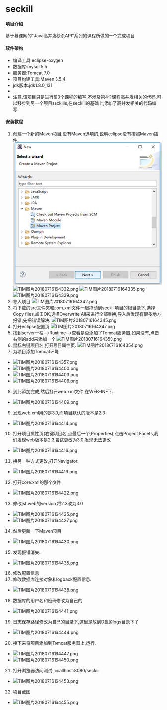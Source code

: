 # seckill

#### 项目介绍
基于慕课网的"Java高并发秒杀API"系列的课程所做的一个完成项目

#### 软件架构
- 编译工具:eclipse-oxygen
- 数据库:mysql 5.5
- 服务器:Tomcat 7.0
- 项目构建工具:Maven 3.5.4
- jdk版本:jdk1.8.0_131
- 
- 注意,该项目只是进行前3个课程的编写,不涉及第4个课程高并发相关的代码,可以移步到另一个项目seckills,在seckill的基础上,添加了高并发相关的代码编写.


#### 安装教程

1. 创建一个新的Maven项目,没有Maven选项的,说明eclipse没有按照Maven插件.
![](https://github.com/iradicor/seckill/blob/master/images/TIM%E5%9B%BE%E7%89%8720180716164318.png "TIM图片20180716164318.png")
![](https://images.gitee.com/uploads/images/2018/0716/164743_d52845e6_1857479.png "TIM图片20180716164332.png")
![](https://images.gitee.com/uploads/images/2018/0716/164815_2ff08ade_1857479.png "TIM图片20180716164335.png")
![](https://images.gitee.com/uploads/images/2018/0716/164822_8e91a303_1857479.png "TIM图片20180716164339.png")
2. 导入项目
![](https://images.gitee.com/uploads/images/2018/0716/164843_9594de39_1857479.png "TIM图片20180716164342.png")
3. 将下载的src文件夹和pom.xml文件一起拖动到seckill项目的根目录下,选择Copy files,点击OK,选择Overwrite All来进行全部替换,导入后发现有很多地方报错,先把错误解决.
![](https://images.gitee.com/uploads/images/2018/0716/164937_9aea712e_1857479.png "TIM图片20180716164345.png")
4. 打开eclipse配置页
![](https://images.gitee.com/uploads/images/2018/0716/165013_7e5a9813_1857479.png "TIM图片20180716164347.png")
5. 找到server一栏-->Runtime-->查看是否添加了Tomcat服务器,如果没有,点击右侧的add来添加一个
![](https://images.gitee.com/uploads/images/2018/0716/165024_743c475e_1857479.png "TIM图片20180716164350.png")
6. 鼠标右键项目名,打开项目属性页.
![](https://images.gitee.com/uploads/images/2018/0716/165216_48984dd8_1857479.png "TIM图片20180716164354.png")
7. 为项目添加Tomcat环境
- ![](https://images.gitee.com/uploads/images/2018/0716/165246_0193c1ef_1857479.png "TIM图片20180716164357.png")
- ![](https://images.gitee.com/uploads/images/2018/0716/165255_2be9045e_1857479.png "TIM图片20180716164400.png")
- ![](https://images.gitee.com/uploads/images/2018/0716/165323_b1fef8ba_1857479.png "TIM图片20180716164403.png")
- ![](https://images.gitee.com/uploads/images/2018/0716/165335_e488cf69_1857479.png "TIM图片20180716164406.png")
8. 到此添加完成,然后打开web.xml文件,在WEB-INF下.
- ![](https://images.gitee.com/uploads/images/2018/0716/165507_4270d277_1857479.png "TIM图片20180716164409.png")
9. 发现web.xml用的是3.0,而项目默认的版本是2.3
- ![](https://images.gitee.com/uploads/images/2018/0716/165555_af00939e_1857479.png "TIM图片20180716164414.png")
10. 打开项目属性页(右键项目名,点最后一个,Properties),点击Project Facets,我们发现web版本是2.3,尝试更改为3.0,发现无法更改
- ![](https://images.gitee.com/uploads/images/2018/0716/165815_d3ebf431_1857479.png "TIM图片20180716164416.png")
11. 换另一种方式更改,打开Navigator.
- ![](https://images.gitee.com/uploads/images/2018/0716/165847_3717b907_1857479.png "TIM图片20180716164419.png")
12. 打开core.xml的那个文件
- ![](https://images.gitee.com/uploads/images/2018/0716/165932_8330ed9e_1857479.png "TIM图片20180716164422.png")
13. 修改jst.web的version,将2.3改为3.0
- ![](https://images.gitee.com/uploads/images/2018/0716/165946_f78e5ba1_1857479.png "TIM图片20180716164425.png")
- ![](https://images.gitee.com/uploads/images/2018/0716/170019_a767c8d7_1857479.png "TIM图片20180716164427.png")
14. 然后更新一下Maven项目
- ![](https://images.gitee.com/uploads/images/2018/0716/170048_63fd3518_1857479.png "TIM图片20180716164430.png")
15. 发现报错消失.
- ![](https://images.gitee.com/uploads/images/2018/0716/170122_7258e461_1857479.png "TIM图片20180716164435.png")
16. 修改配置信息
17. 修改数据库连接对象和logback配置信息.
- ![](https://images.gitee.com/uploads/images/2018/0716/170701_1be401fe_1857479.png "TIM图片20180716164438.png")
18. 数据库的用户名和密码修改为自己的
- ![](https://images.gitee.com/uploads/images/2018/0716/170735_2791e58e_1857479.png "TIM图片20180716164441.png")
19. 日志保存路径修改为自己的目录下,这里是放到D盘的logs目录下了
- ![](https://images.gitee.com/uploads/images/2018/0716/170745_5de709f9_1857479.png "TIM图片20180716164444.png")
20. 接下来将项目添加到Tomcat服务器上,运行.
- ![](https://images.gitee.com/uploads/images/2018/0716/170903_b88ffe0f_1857479.png "TIM图片20180716164447.png")
- ![](https://images.gitee.com/uploads/images/2018/0716/170912_1225c80a_1857479.png "TIM图片20180716164450.png")
21. 打开浏览器访问测试:locallhost:8080/seckill
- ![](https://images.gitee.com/uploads/images/2018/0716/170953_1d1453f5_1857479.png "TIM图片20180716164453.png")
22. 项目截图
- ![](https://images.gitee.com/uploads/images/2018/0716/171019_1d05ca13_1857479.png "TIM图片20180716164455.png")

